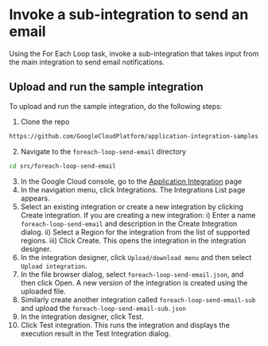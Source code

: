 # Invoke a sub-integration to send an email

Using the For Each Loop task, invoke a sub-integration that takes input from the main integration to send email notifications.

## Upload and run the sample integration

To upload and run the sample integration, do the following steps:

1) Clone the repo 
```sh
https://github.com/GoogleCloudPlatform/application-integration-samples.git
```
2) Navigate to the `foreach-loop-send-email` directory
```sh
cd src/foreach-loop-send-email
```
3) In the Google Cloud console, go to the [Application Integration](https://console.cloud.google.com/integrations?_ga=2.161317246.2144651509.1683660420-1351281240.1683660420) page
4) In the navigation menu, click Integrations. The Integrations List page appears.
5) Select an existing integration or create a new integration by clicking Create integration.
If you are creating a new integration:
    i) Enter a name `foreach-loop-send-email` and description in the Create Integration dialog.
    ii) Select a Region for the integration from the list of supported regions.
    iii) Click Create.
This opens the integration in the integration designer.
6) In the integration designer, click `Upload/download menu` and then select `Upload integration`.
7) In the file browser dialog, select `foreach-loop-send-email.json`, and then click Open. A new version of the integration is created using the uploaded file.
8) Similarly create another integration called `foreach-loop-send-email-sub` and upload the `foreach-loop-send-email-sub.json`
9) In the integration designer, click Test.
10) Click Test integration. This runs the integration and displays the execution result in the Test Integration dialog.

